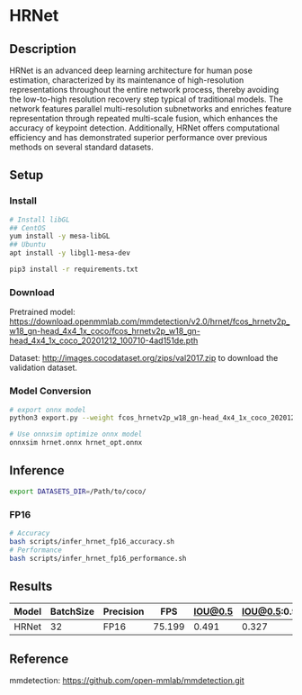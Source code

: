 # HRNet

## Description

HRNet is an advanced deep learning architecture for human pose estimation, characterized by its maintenance of high-resolution representations throughout the entire network process, thereby avoiding the low-to-high resolution recovery step typical of traditional models. The network features parallel multi-resolution subnetworks and enriches feature representation through repeated multi-scale fusion, which enhances the accuracy of keypoint detection. Additionally, HRNet offers computational efficiency and has demonstrated superior performance over previous methods on several standard datasets.

## Setup

### Install

```bash
# Install libGL
## CentOS
yum install -y mesa-libGL
## Ubuntu
apt install -y libgl1-mesa-dev

pip3 install -r requirements.txt
```

### Download

Pretrained model: <https://download.openmmlab.com/mmdetection/v2.0/hrnet/fcos_hrnetv2p_w18_gn-head_4x4_1x_coco/fcos_hrnetv2p_w18_gn-head_4x4_1x_coco_20201212_100710-4ad151de.pth>

Dataset: <http://images.cocodataset.org/zips/val2017.zip> to download the validation dataset.

### Model Conversion

```bash
# export onnx model
python3 export.py --weight fcos_hrnetv2p_w18_gn-head_4x4_1x_coco_20201212_100710-4ad151de.pth --cfg fcos_hrnetv2p-w18-gn-head_4xb4-1x_coco.py --output hrnet.onnx

# Use onnxsim optimize onnx model
onnxsim hrnet.onnx hrnet_opt.onnx
```

## Inference

```bash
export DATASETS_DIR=/Path/to/coco/
```

### FP16

```bash
# Accuracy
bash scripts/infer_hrnet_fp16_accuracy.sh
# Performance
bash scripts/infer_hrnet_fp16_performance.sh
```

## Results

Model  |BatchSize  |Precision |FPS       |IOU@0.5   |IOU@0.5:0.95   |
-------|-----------|----------|----------|----------|---------------|
HRNet  |    32     |   FP16   | 75.199   |  0.491   |  0.327        |

## Reference

mmdetection: <https://github.com/open-mmlab/mmdetection.git>
